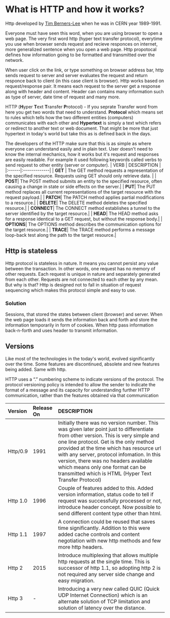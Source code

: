 # What is HTTP and how it works?
Http developed by [Tim Berners-Lee](https://en.wikipedia.org/wiki/Tim_Berners-Lee) when he was in CERN year 1989-1991.

Everyone must have seen this word, when you are using browser to open a web page. The very first word http (hyper text transfer protocol), everytime you use when browser sends request and recieve responces on internet, more generalized sentence when you open a web page. Http propotocal defines how information going to be formatted and transmitted over the network.

When user click on the link, or type something on browser address bar, http sends request to server and server evaluates the request and return responce back to client (in this case client is browser). Http works based on request/response pair. It means each request to the server get a response along with header and content. Header can contains many information such as type of server, date time of request and many more.

HTTP (**H**yper **T**ext **T**ransfer **P**rotocol) - If you seprate Transfer word from here you get two words that need to understand. **Protocol** which means set to rules which tells how the two different entities (computers) communicates with each other and **Hypertext** is simply a text which refers or redirect to another text or web document. That might be more that just hypertext in today's world but take this as is defined back in the days.

The developers of the HTTP make sure that this is as simple as where everyone can understand easily and in plain text. User doesn't need to know the internal mechanics, how it works but it's request and responses are easily readable. For example it used following keywords called verbs to send request to other entity (server or computer).
| VERB | DESCRIPTION |
|:------|:-------------|
| **GET** | The GET method requests a representation of the specified resource. Requests using GET should only retrieve data. |
| **POST**| The POST method submits an entity to the specified resource, often causing a change in state or side effects on the server.|
| **PUT**| The PUT method replaces all current representations of the target resource with the request payload.|
| **PATCH**| The PATCH method applies partial modifications to a resource.|
| **DELETE**| The DELETE method deletes the specified resource.|
| **CONNECT**| The CONNECT method establishes a tunnel to the server identified by the target resource.|
| **HEAD**| The HEAD method asks for a response identical to a GET request, but without the response body.|
| **OPTIONS**| The OPTIONS method describes the communication options for the target resource.|
| **TRACE**| The TRACE method performs a message loop-back test along the path to the target resource.|
    
## Http is stateless
Http protocol is stateless in nature. It means you cannot persist any value between the transaction. In other words, one request has no memory of other requests. Each request is unique in nature and separately generated from each other. Requests are not connected to each other by any mean. But why is that? Http is designed not to fall in situation of request sequencing which makes this protocol simple and easy to use.

### Solution
Sessions, that stored the states between client (browser) and server. When the web page loads it sends the information back and forth and store the information temporarily in form of cookies. When http pass information back-n-forth and uses header to transmit information. 

## Versions
Like most of the technologies in the today's world, evolved significantly over the time. Some features are discontinued, absolete and new features being added. Same with http. 

HTTP uses a “<major>.<minor>” numbering scheme to indicate versions of the protocol. The protocol versioning policy is intended to allow the sender to indicate the format of a message and its capacity for understanding further HTTP communication, rather than the features obtained via that communication

| Version | Release On|DESCRIPTION |
|:------|:---------|:-------------|
|Http/0.9|1991| Initially there was no version number. This was given later point just to differentiate from other version. This is very simple and one line protocol. Get is the only method provided at the time which has resource url with any server, protocol infomation. In this version, there was no headers available which means only one format can be transmitted which is HTML (Hyper Text Transfer Protocol)|
|Http 1.0|1996| Couple of features added to this. Added version information, status code to tell if request was successfully processed or not, introduce header concept. Now possible to send different content type other than html. |
|Http 1.1|1997|A connection could be reused that saves time significantly. Addition to this were added cache controls and content negotiation with new http methods and few more http headers.|
|Http 2 |2015| Introduce multiplexing that allows multiple http requests at the single time. This is successor of http 1.1, so adopting http 2 is not required any server side change and easy migration. |
|Http 3 | - |Introducing a very new called QUIC (Quick UDP Internet Connection) which is an alternate solution of TCP limitation and solution of latency over the distance.|



